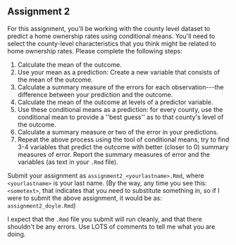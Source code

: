 Assignment 2
------------------------------

For this assignment, you'll be working with the county level dataset to predict a home ownership rates using conditional means. You'll need to select the county-level characteristics that you think might be related to home ownership rates. Please complete the following steps:

1. Calculate the mean of the outcome.
2. Use your mean as a prediction: Create a new variable that consists of the mean of the outcome.
3. Calculate a summary measure of the errors for each observation---the difference between your prediction and the outcome. 
4. Calculate the mean of the outcome at levels of a predictor variable.  
5. Use these conditional means as a prediction: for every county, use the conditional mean to provide a ''best guess'' as to that county's level of the outcome.  
6. Calculate a summary measure or two of the error in your predictions.
7. Repeat the above process using the tool of conditional means, try to find 3-4 variables that predict the outcome with better (closer to 0) summary measures of error. Report the summary measures of error and the variables (as text in your `.Rmd` file).

Submit your assignment as `assignment2_<yourlastname>.Rmd`, where `<yourlastname>` is your last name. (By the way, any time you see this: `<sometext>`, that indicates that you need to substitute something in, so if I were to submit the above assignment, it would be as: `assignment2_doyle.Rmd`)

I expect that the `.Rmd` file you submit will run cleanly, and that there shouldn't be any errors. Use LOTS of comments to tell me what you are doing. 